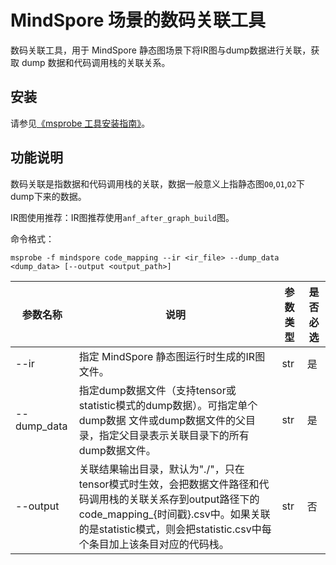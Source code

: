 # MindSpore 场景的数码关联工具

数码关联工具，用于 MindSpore 静态图场景下将IR图与dump数据进行关联，获取 dump 数据和代码调用栈的关联关系。

## 安装

请参见[《msprobe 工具安装指南》](./01.installation.md)。


## 功能说明

数码关联是指数据和代码调用栈的关联，数据一般意义上指静态图`O0`,`O1`,`O2`下dump下来的数据。

IR图使用推荐：IR图推荐使用`anf_after_graph_build`图。

命令格式：

```
msprobe -f mindspore code_mapping --ir <ir_file> --dump_data <dump_data> [--output <output_path>]
```


| 参数名称     | 说明                                                                                                                                        |参数类型    | 是否必选     |
| ---------------------------- |-------------------------------------------------------------------------------------------------------------------------------------------|---------------------- | ---------------------------------- |
| --ir   | 指定 MindSpore 静态图运行时生成的IR图文件。                                                                                                              |  str      | 是      |
| --dump_data    | 指定dump数据文件（支持tensor或statistic模式的dump数据）。可指定单个dump数据 文件或dump数据文件的父目录，指定父目录表示关联目录下的所有dump数据文件。                                              |   str   | 是      |
| --output | 关联结果输出目录，默认为"./"，只在tensor模式时生效，会把数据文件路径和代码调用栈的关联关系存到output路径下的code_mapping_{时间戳}.csv中。如果关联的是statistic模式，则会把statistic.csv中每个条目加上该条目对应的代码栈。 |  str   | 否      |

